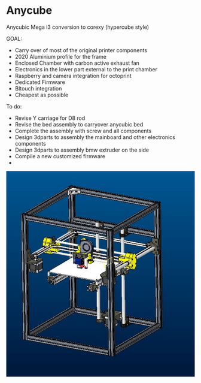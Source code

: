# Anycube
Anycubic Mega i3 conversion to corexy (hypercube style)

GOAL:
- Carry over of most of the original printer components
- 2020 Aluminium profile for the frame
- Enclosed Chamber with carbon active exhaust fan
- Electronics in the lower part external to the print chamber
- Raspberry and camera integration for octoprint
- Dedicated Firmware
- Bltouch integration
- Cheapest as possible

To do:
- Revise Y carriage for D8 rod
- Revise the bed assembly to carryover anycubic bed
- Complete the assembly with screw and all components
- Design 3dparts to assembly the mainboard and other electronics components
- Design 3dparts to assembly bmw extruder on the side
- Compile a new customized firmware
- 

![Alt text](/CAD/0.1/Anycube_0.1.JPG?raw=true "Optional Title")

